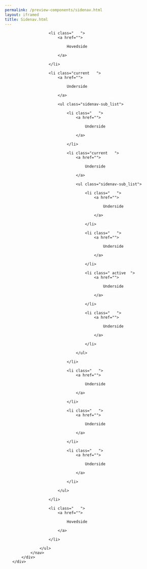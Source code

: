 ```yaml
--- 
permalink: /preview-components/sidenav.html
layout: iframed 
title: Sidenav.html
---
```

<div class="container">
    <div class="row">
        <div class="col-12 sidebar-col">
            <nav>
                <ul class="sidenav-list">

                    <li class="   ">
                        <a href="">

                            Hovedside

                        </a>

                    </li>

                    <li class="current   ">
                        <a href="">

                            Underside

                        </a>

                        <ul class="sidenav-sub_list">

                            <li class="   ">
                                <a href="">

                                    Underside

                                </a>

                            </li>

                            <li class="current   ">
                                <a href="">

                                    Underside

                                </a>

                                <ul class="sidenav-sub_list">

                                    <li class="   ">
                                        <a href="">

                                            Underside

                                        </a>

                                    </li>

                                    <li class="   ">
                                        <a href="">

                                            Underside

                                        </a>

                                    </li>

                                    <li class=" active  ">
                                        <a href="">

                                            Underside

                                        </a>

                                    </li>

                                    <li class="   ">
                                        <a href="">

                                            Underside

                                        </a>

                                    </li>

                                </ul>

                            </li>

                            <li class="   ">
                                <a href="">

                                    Underside

                                </a>

                            </li>

                            <li class="   ">
                                <a href="">

                                    Underside

                                </a>

                            </li>

                            <li class="   ">
                                <a href="">

                                    Underside

                                </a>

                            </li>

                        </ul>

                    </li>

                    <li class="   ">
                        <a href="">

                            Hovedside

                        </a>

                    </li>

                </ul>
            </nav>
        </div>
    </div>
</div>